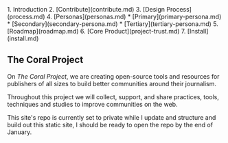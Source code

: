 <span class="hide">
1. Introduction
2. [Contribute](contribute.md)
3. [Design Process](process.md)
4. [Personas](personas.md)
   * [Primary](primary-persona.md)
   * [Secondary](secondary-persona.md)
   * [Tertiary](tertiary-persona.md)
5. [Roadmap](roadmap.md)
6. [Core Product](project-trust.md)
7. [Install](install.md)
</span>

## The Coral Project

On *The Coral Project*, we are creating open-source tools and resources for publishers of all sizes to build better communities around their journalism.

Throughout this project we will collect, support, and share practices, tools, techniques and studies to improve communities on the web.

This site's repo is currently set to private while I update and structure and build out this static site, I should be ready to open the repo by the end of January.
